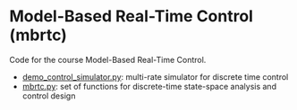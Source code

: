 # Model-Based Real-Time Control (mbrtc)
Code for the course Model-Based Real-Time Control.

- [demo_control_simulator.py](./demo_control_simulator.py): multi-rate simulator for discrete time control
- [mbrtc.py](./mbrtc.py): set of functions for discrete-time state-space analysis and control design


